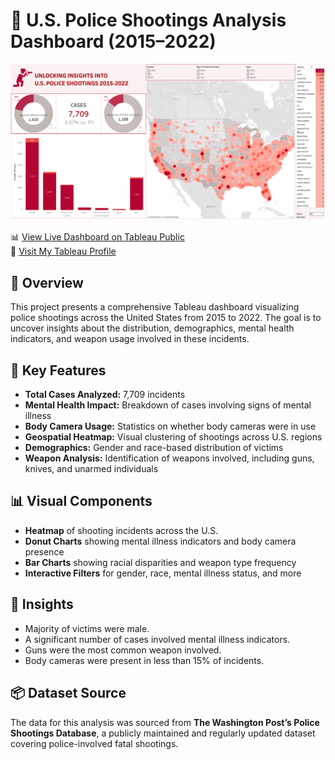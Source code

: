 # 🚨 U.S. Police Shootings Analysis Dashboard (2015–2022)

![U.S. Police Shooting](./Police_Shooting.JPG)

📊 [View Live Dashboard on Tableau Public](https://public.tableau.com/app/profile/darshan.lakhankiya/viz/U_S_PoliceShootingsAnalysisDashboard_17504749187690/Dashboard)  
🔗 [Visit My Tableau Profile](https://public.tableau.com/app/profile/darshan.lakhankiya)

## 📌 Overview
This project presents a comprehensive Tableau dashboard visualizing police shootings across the United States from 2015 to 2022. The goal is to uncover insights about the distribution, demographics, mental health indicators, and weapon usage involved in these incidents.

## 📂 Key Features
- **Total Cases Analyzed:** 7,709 incidents  
- **Mental Health Impact:** Breakdown of cases involving signs of mental illness  
- **Body Camera Usage:** Statistics on whether body cameras were in use  
- **Geospatial Heatmap:** Visual clustering of shootings across U.S. regions  
- **Demographics:** Gender and race-based distribution of victims  
- **Weapon Analysis:** Identification of weapons involved, including guns, knives, and unarmed individuals

## 📊 Visual Components
- **Heatmap** of shooting incidents across the U.S.
- **Donut Charts** showing mental illness indicators and body camera presence
- **Bar Charts** showing racial disparities and weapon type frequency
- **Interactive Filters** for gender, race, mental illness status, and more

## 🧠 Insights
- Majority of victims were male.
- A significant number of cases involved mental illness indicators.
- Guns were the most common weapon involved.
- Body cameras were present in less than 15% of incidents.

## 📦 Dataset Source
The data for this analysis was sourced from **The Washington Post’s Police Shootings Database**, a publicly maintained and regularly updated dataset covering police-involved fatal shootings.
